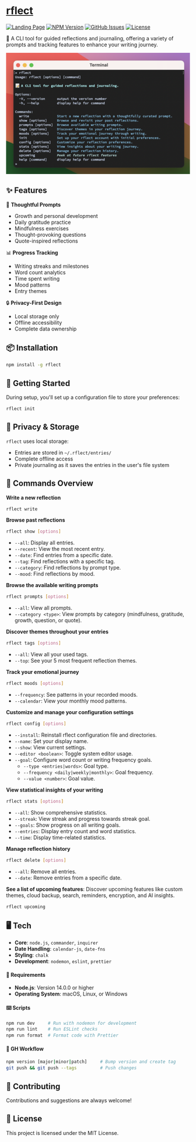 # [rflect](https://rflect.aniqa.dev)

[![Landing Page](https://img.shields.io/badge/Live%20Landing%20Page-1D80C1)](https://rflect.aniqa.dev)
[![NPM Version](https://img.shields.io/npm/v/rflect)](https://www.npmjs.com/package/rflect)
[![GitHub Issues](https://img.shields.io/github/issues/aniqatc/rflect-cli)](https://github.com/aniqatc/rflect-cli/issues)
[![License](https://img.shields.io/github/license/aniqatc/rflect-cli)](https://github.com/aniqatc/rflect-cli/blob/main/LICENSE)

📝 A CLI tool for guided reflections and journaling, offering a variety of prompts and tracking features to enhance your writing journey.

<a href="https://rflect.aniqa.dev" target="_blank">
<img src="assets/rflect-help-v2.png">
</a>

## ✨ Features

🎯 **Thoughtful Prompts**

- Growth and personal development
- Daily gratitude practice
- Mindfulness exercises
- Thought-provoking questions
- Quote-inspired reflections

📊 **Progress Tracking**

- Writing streaks and milestones
- Word count analytics
- Time spent writing
- Mood patterns
- Entry themes

🔒 **Privacy-First Design**

- Local storage only
- Offline accessibility
- Complete data ownership

## 📦 Installation

```bash
npm install -g rflect
```

## 🚀 Getting Started

During setup, you'll set up a configuration file to store your preferences:

```bash
rflect init
```

## 💾 Privacy & Storage

`rflect` uses local storage:

- Entries are stored in `~/.rflect/entries/`
- Complete offline access
- Private journaling as it saves the entries in the user's file system

## 📝 Commands Overview

**Write a new reflection**

```bash
rflect write
```

**Browse past reflections**

```bash
rflect show [options]
```

- `--all`: Display all entries.
- `--recent`: View the most recent entry.
- `--date`: Find entries from a specific date.
- `--tag`: Find reflections with a specific tag.
- `--category`: Find reflections by prompt type.
- `--mood`: Find reflections by mood.

**Browse the available writing prompts**

```bash
rflect prompts [options]
```

- `--all`: View all prompts.
- `--category <type>`: View prompts by category (mindfulness, gratitude, growth, question, or quote).

**Discover themes throughout your entries**

```bash
rflect tags [options]
```

- `--all`: View all your used tags.
- `--top`: See your 5 most frequent reflection themes.

**Track your emotional journey**

```bash
rflect moods [options]
```

- `--frequency`: See patterns in your recorded moods.
- `--calendar`: View your monthly mood patterns.

**Customize and manage your configuration settings**

```bash
rflect config [options]
```

- `--install`: Reinstall rflect configuration file and directories.
- `--name`: Set your display name.
- `--show`: View current settings.
- `--editor <boolean>`: Toggle system editor usage.
- `--goal`: Configure word count or writing frequency goals.
  - `--type <entries|words>`: Goal type.
  - `--frequency <daily|weekly|monthly>`: Goal frequency.
  - `--value <number>`: Goal value.

**View statistical insights of your writing**

```bash
rflect stats [options]
```

- `--all`: Show comprehensive statistics.
- `--streak`: View streak and progress towards streak goal.
- `--goals`: Show progress on all writing goals.
- `--entries`: Display entry count and word statistics.
- `--time`: Display time-related statistics.

**Manage reflection history**

```bash
rflect delete [options]
```

- `--all`: Remove all entries.
- `--date`: Remove entries from a specific date.

**See a list of upcoming features**: Discover upcoming features like custom themes, cloud backup, search, reminders, encryption, and AI insights.

```bash
rflect upcoming
```

## 🖥️ Tech

- **Core**: `node.js`, `commander`, `inquirer`
- **Date Handling**: `calendar-js`, `date-fns`
- **Styling**: `chalk`
- **Development**: `nodemon`, `eslint`, `prettier`

#### 🔧 Requirements

- **Node.js**: Version 14.0.0 or higher
- **Operating System**: macOS, Linux, or Windows

#### ⌨️ Scripts

```bash
npm run dev     # Run with nodemon for development
npm run lint    # Run ESLint checks
npm run format  # Format code with Prettier
```

#### 🔄 GH Workflow

```bash
npm version [major|minor|patch]     # Bump version and create tag
git push && git push --tags         # Push changes
```

## 🤝 Contributing

Contributions and suggestions are always welcome!

## 📄 License

This project is licensed under the MIT License.
